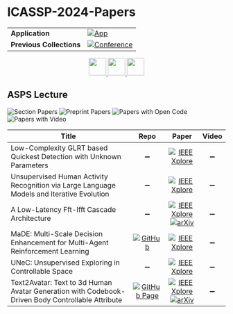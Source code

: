 # ICASSP-2024-Papers

<table>
    <tr>
        <td><strong>Application</strong></td>
        <td>
            <a href="https://huggingface.co/spaces/DmitryRyumin/NewEraAI-Papers" style="float:left;">
                <img src="https://img.shields.io/badge/🤗-NewEraAI--Papers-FFD21F.svg" alt="App" />
            </a>
        </td>
    </tr>
    <tr>
        <td><strong>Previous Collections</strong></td>
        <td>
            <a href="https://github.com/DmitryRyumin/ICASSP-2023-24-Papers/blob/main/README_2023.md">
                <img src="http://img.shields.io/badge/ICASSP-2023-0073AE.svg" alt="Conference">
            </a>
        </td>
    </tr>
</table>

<div align="center">
    <a href="https://github.com/DmitryRyumin/ICASSP-2023-24-Papers/blob/main/sections/2024/main/SLP.md">
        <img src="https://cdn.jsdelivr.net/gh/DmitryRyumin/NewEraAI-Papers@main/images/left.svg" width="40" alt="" />
    </a>
    <a href="https://github.com/DmitryRyumin/ICASSP-2023-24-Papers/">
        <img src="https://cdn.jsdelivr.net/gh/DmitryRyumin/NewEraAI-Papers@main/images/home.svg" width="40" alt="" />
    </a>
    <a href="https://github.com/DmitryRyumin/ICASSP-2023-24-Papers/blob/main/sections/2024/main/SPCOM.md">
        <img src="https://cdn.jsdelivr.net/gh/DmitryRyumin/NewEraAI-Papers@main/images/right.svg" width="40" alt="" />
    </a>
</div>

## ASPS Lecture

![Section Papers](https://img.shields.io/badge/Section%20Papers-6-42BA16) ![Preprint Papers](https://img.shields.io/badge/Preprint%20Papers-2-b31b1b) ![Papers with Open Code](https://img.shields.io/badge/Papers%20with%20Open%20Code-1-1D7FBF) ![Papers with Video](https://img.shields.io/badge/Papers%20with%20Video-0-FF0000)

| **Title** | **Repo** | **Paper** | **Video** |
|-----------|:--------:|:---------:|:---------:|
| Low-Complexity GLRT based Quickest Detection with Unknown Parameters | :heavy_minus_sign: | [![IEEE Xplore](https://img.shields.io/badge/IEEE-10447325-E4A42C.svg)](https://ieeexplore.ieee.org/document/10447325) | :heavy_minus_sign: |
| Unsupervised Human Activity Recognition via Large Language Models and Iterative Evolution | :heavy_minus_sign: | [![IEEE Xplore](https://img.shields.io/badge/IEEE-10446819-E4A42C.svg)](https://ieeexplore.ieee.org/document/10446819) | :heavy_minus_sign: |
| A Low-Latency Fft-Ifft Cascade Architecture | :heavy_minus_sign: | [![IEEE Xplore](https://img.shields.io/badge/IEEE-10447370-E4A42C.svg)](https://ieeexplore.ieee.org/document/10447370) <br /> [![arXiv](https://img.shields.io/badge/arXiv-2309.09035-b31b1b.svg)](https://arxiv.org/abs/2309.09035) | :heavy_minus_sign: |
| MaDE: Multi-Scale Decision Enhancement for Multi-Agent Reinforcement Learning | [![GitHub](https://img.shields.io/github/stars/paper2023/MaDE?style=flat)](https://github.com/paper2023/MaDE) | [![IEEE Xplore](https://img.shields.io/badge/IEEE-10447913-E4A42C.svg)](https://ieeexplore.ieee.org/document/10447913) | :heavy_minus_sign: |
| UNeC: Unsupervised Exploring in Controllable Space | :heavy_minus_sign: | [![IEEE Xplore](https://img.shields.io/badge/IEEE-10447360-E4A42C.svg)](https://ieeexplore.ieee.org/document/10447360) | :heavy_minus_sign: |
| Text2Avatar: Text to 3d Human Avatar Generation with Codebook-Driven Body Controllable Attribute | [![GitHub Page](https://img.shields.io/badge/GitHub-Page-159957.svg)](https://iecqgong.github.io/text2avatar/) | [![IEEE Xplore](https://img.shields.io/badge/IEEE-10446237-E4A42C.svg)](https://ieeexplore.ieee.org/document/10446237) <br /> [![arXiv](https://img.shields.io/badge/arXiv-2401.00711-b31b1b.svg)](https://arxiv.org/abs/2401.00711) | :heavy_minus_sign: |
